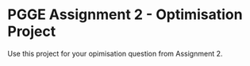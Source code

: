 # PGGE Assignment 2 - Optimisation Project

Use this project for your opimisation question from Assignment 2. 
